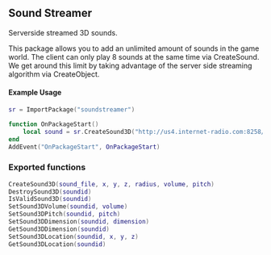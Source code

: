 ## Sound Streamer

Serverside streamed 3D sounds.

This package allows you to add an unlimited amount of sounds in the game world.
The client can only play 8 sounds at the same time via CreateSound.
We get around this limit by taking advantage of the server side streaming algorithm via CreateObject.

#### Example Usage 
```Lua
sr = ImportPackage("soundstreamer")

function OnPackageStart()
	local sound = sr.CreateSound3D("http://us4.internet-radio.com:8258/listen.pls&t=.pls", 125773.000000, 80246.000000, 1645.000000, 650.0)
end
AddEvent("OnPackageStart", OnPackageStart)
```

### Exported functions
```Lua
CreateSound3D(sound_file, x, y, z, radius, volume, pitch)
DestroySound3D(soundid)
IsValidSound3D(soundid)
SetSound3DVolume(soundid, volume)
SetSound3DPitch(soundid, pitch)
SetSound3DDimension(soundid, dimension)
GetSound3DDimension(soundid)
SetSound3DLocation(soundid, x, y, z)
GetSound3DLocation(soundid)
```
